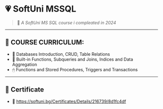 # 💗 SoftUni MSSQL

> 🧸 *A SoftUni MS SQL course i compleated in 2024*

---

## 🧃 COURSE CURRICULUM:

- 📎 Databases Introduction, CRUD, Table Relations
- 🛒 Built-in Functions, Subqueries and Joins, Indices and Data Aggregation  
- 🖱 Functions and Stored Procedures, Triggers and Transactions  

---

## 🧰 Certificate

- 🧷 https://softuni.bg/Certificates/Details/216739/8d1fc4df
